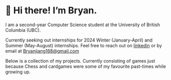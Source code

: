 # 👋 Hi there! I’m Bryan. 

I am a second-year Computer Science student at the University of British Columbia (UBC).

Currently seeking out internships for 2024 Winter (January-April) and Summer (May-August) internships. Feel free to reach out on [linkedin](www.linkedin.com/in/bryan-jiang-481477262) or by email at <Bryanjiang168@gmail.com>

Below is a collection of my projects. Currently consisting of games just because Chess and cardgames were some of my favourite past-times while growing up. 



